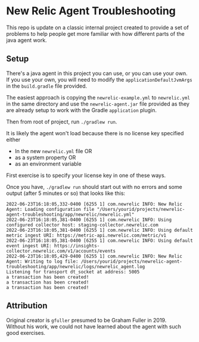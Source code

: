 # New Relic Agent Troubleshooting

This repo is update on a classic internal project created to provide a set of problems to help people get more familiar
with how different parts of the java agent work.

## Setup
There's a java agent in this project you can use, or you can use your own.  
If you use your own, you will need to modify the `applicationDefaultJvmArgs` 
in the `build.gradle` file provided.

The easiest approach is copying the `newrelic-example.yml` to `newrelic.yml` in the same directory
and use the `newrelic-agent.jar` file provided as they are already setup to work with the Gradle
`application` plugin.

Then from root of project, run `./gradlew run`.

It is likely the agent won't load because there is no license key specified either
* In the new `newrelic.yml` file OR
* as a system property OR
* as an environment variable

First exercise is to specify your license key in one of these ways.

Once you have, `./gradlew run` should start out with no errors and some output (after 5 minutes or so) that looks like this:

```
2022-06-23T16:18:05,332-0400 [6255 1] com.newrelic INFO: New Relic Agent: Loading configuration file "/Users/yourid/projects/newrelic-agent-troubleshooting/app/newrelic/newrelic.yml"
2022-06-23T16:18:05,381-0400 [6255 1] com.newrelic INFO: Using configured collector host: staging-collector.newrelic.com
2022-06-23T16:18:05,381-0400 [6255 1] com.newrelic INFO: Using default metric ingest URI: https://metric-api.newrelic.com/metric/v1
2022-06-23T16:18:05,381-0400 [6255 1] com.newrelic INFO: Using default event ingest URI: https://insights-collector.newrelic.com/v1/accounts/events
2022-06-23T16:18:05,429-0400 [6255 1] com.newrelic INFO: New Relic Agent: Writing to log file: /Users/yourid/projects/newrelic-agent-troubleshooting/app/newrelic/logs/newrelic_agent.log
Listening for transport dt_socket at address: 5005
a transaction has been created!
a transaction has been created!
a transaction has been created!
```


## Attribution

Original creator is `gfuller` presumed to be Graham Fuller in 2019.  
Without his work, we could not have learned about the agent with such good exercises.